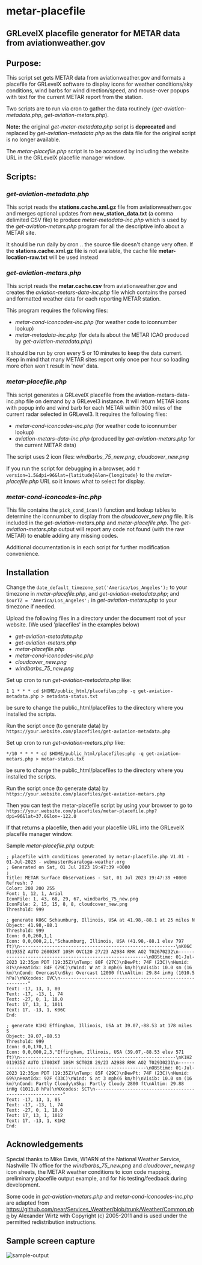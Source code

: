 # metar-placefile
## GRLevelX placefile generator for METAR data from aviationweather.gov

## Purpose:

This script set gets METAR data from aviationweather.gov and formats a placefile for GRLevelX software
to display icons for weather conditions/sky conditions, wind barbs for wind direction/speed, and
mouse-over popups with text for the current METAR report from the station.

Two scripts are to run via cron to gather the data routinely (*get-aviation-metadata.php*, *get-aviation-metars.php*).  

**Note:** the original *get-metar-metadata.php* script is **deprecated** and replaced by *get-aviation-metadata.php* as the data file for the original script is no longer available.

The *metar-placefile.php* script is to be accessed by including the website URL in the GRLevelX placefile manager window.

## Scripts:

### *get-aviation-metadata.php*

This script reads the **stations.cache.xml.gz** file from aviationweatherr.gov and merges optional updates from
**new_station_data.txt** (a comma delimited CSV file) to produce *metar-metadata-inc.php* which
is used by the *get-aviation-metars.php* program for all the descriptive info about a METAR site.

It should be run daily by cron .. the source file doesn't change very often.
If the **stations.cache.xml.gz** file is not available, the cache file **metar-location-raw.txt** will be used instead

### *get-aviation-metars.php*

This script reads the **metar.cache.csv** from aviationweather.gov and creates the 
*aviation-metars-data-inc.php* file which contains the parsed and formatted weather
data for each reporting METAR station. 

This program requires the following files:
-  *metar-cond-iconcodes-inc.php* (for weather code to iconnumber lookup)
-  *metar-metadata-inc.php* (for details about the METAR ICAO produced by *get-aviation-metadata.php*)

It should be run by cron every 5 or 10 minutes to keep the data current.  Keep in mind that
many METAR sites report only once per hour so loading more often won't result in 'new' data.

### *metar-placefile.php*

This script generates a GRLevelX placefile from the aviation-metars-data-inc.php 
file on demand by a GRLevel3 instance.  It will return METAR icons with popup info and wind barb
for each METAR within 300 miles of the current radar selected in GRLevel3.
It requires the following files:

-   *metar-cond-iconcodes-inc.php* (for weather code to iconnumber lookup)
-   *aviation-metars-data-inc.php* (produced by *get-aviation-metars.php* for the current METAR data)
   

The script uses 2 icon files:  *windbarbs_75_new.png*, *cloudcover_new.png*

If you run the script for debugging in a browser, add `?version=1.5&dpi=96&lat={latitude}&lon={longitude}` to
the *metar-placefile.php* URL so it knows what to select for display.

### *metar-cond-iconcodes-inc.php*

This file contains the `pick_cond_icon()` function and lookup tables to determine the iconnumber to
display from the *cloudcover_new.png* file.  It is included in the *get-aviation-metars.php* and
*metar-placefile.php*.  The *get-aviation-metars.php* output will report any code not found (with the raw METAR)
to enable adding any missing codes.

Additional documentation is in each script for further modification convenience.

## Installation

Change the `date_default_timezone_set('America/Los_Angeles');` to your timezone in
*metar-placefile.php*, and *get-aviation-metadata.php*; 
and `$ourTZ = 'America/Los_Angeles';` in *get-aviation-metars.php*
to your timezone if needed.

Upload the following files in a directory under the document root of your website.  (We used 'placefiles' in the examples below)

- *get-aviation-metadata.php*
- *get-aviation-metars.php*
- *metar-placefile.php*
- *metar-cond-iconcodes-inc.php*
- *cloudcover_new.png*
- *windbarbs_75_new.png*
  
Set up cron to run *get-aviation-metadata.php* like:
```
1 1 * * * cd $HOME/public_html/placefiles;php -q get-aviation-metadata.php > metadata-status.txt
```
be sure to change the public_html/placefiles to the directory where you installed the scripts.

Run the script once (to generate data) by `https://your.website.com/placefiles/get-aviation-metadata.php`

Set up cron to run *get-aviation-metars.php* like:

```
*/10 * * * * cd $HOME/public_html/placefiles;php -q get-aviation-metars.php > metar-status.txt
```
be sure to change the public_html/placefiles to the directory where you installed the scripts.

Run the script once (to generate data) by `https://your.website.com/placefiles/get-aviation-metars.php`

Then you can test the metar-placefile script by using your browser to go to
`https://your.website.com/placefiles/metar-placefile.php?dpi=96&lat=37.0&lon=-122.0`

If that returns a placefile, then add your placefile URL into the GRLevelX placefile
manager window.

Sample *metar-placefile.php* output:
```
; placefile with conditions generated by metar-placefile.php V1.01 - 01-Jul-2023 - webmaster@saratoga-weather.org
; Generated on Sat, 01 Jul 2023 19:47:39 +0000
;
Title: METAR Surface Observations - Sat, 01 Jul 2023 19:47:39 +0000 
Refresh: 7
Color: 200 200 255
Font: 1, 12, 1, Arial
IconFile: 1, 43, 68, 29, 67, windbarbs_75_new.png
IconFile: 2, 15, 15, 8, 8, cloudcover_new.png
Threshold: 999

; generate K06C Schaumburg, Illinois, USA at 41.98,-88.1 at 25 miles N 
Object: 41.98,-88.1
Threshold: 999
Icon: 0,0,260,1,1
Icon: 0,0,000,2,1,"Schaumburg, Illinois, USA (41.98,-88.1 elev 797 ft)\n----------------------------------------------------------\nK06C 011935Z AUTO 26003KT 10SM OVC120 27/23 A2984 RMK AO2 T02670232\n----------------------------------------------------------\nOBStime: 01-Jul-2023 12:35pm PDT (19:35Z)\nTemp: 80F (27C)\nDewPt: 74F (23C)\nHumid: 81%\nHeatIdx: 84F (29C)\nWind: W at 3 mph(6 km/h)\nVisib: 10.0 sm (16 km)\nCond: Overcast\nSky: Overcast 12000 ft\nAltim: 29.84 inHg (1010.5 hPa)\nWXcodes: OVC\n----------------------------------------------------------"
Text: -17, 13, 1, 80
Text: -17, -13, 1, 74
Text: -27, 0, 1, 10.0
Text: 17, 13, 1, 1011
Text: 17, -13, 1, K06C
End:

; generate K1H2 Effingham, Illinois, USA at 39.07,-88.53 at 178 miles S 
Object: 39.07,-88.53
Threshold: 999
Icon: 0,0,170,1,1
Icon: 0,0,000,2,3,"Effingham, Illinois, USA (39.07,-88.53 elev 571 ft)\n----------------------------------------------------------\nK1H2 011935Z AUTO 17003KT 10SM SCT028 29/23 A2988 RMK AO2 T02930231\n----------------------------------------------------------\nOBStime: 01-Jul-2023 12:35pm PDT (19:35Z)\nTemp: 85F (29C)\nDewPt: 74F (23C)\nHumid: 69%\nHeatIdx: 92F (33C)\nWind: S at 3 mph(6 km/h)\nVisib: 10.0 sm (16 km)\nCond: Partly Cloudy\nSky: Partly Cloudy 2800 ft\nAltim: 29.88 inHg (1011.8 hPa)\nWXcodes: SCT\n----------------------------------------------------------"
Text: -17, 13, 1, 85
Text: -17, -13, 1, 74
Text: -27, 0, 1, 10.0
Text: 17, 13, 1, 1012
Text: 17, -13, 1, K1H2
End:
```


## Acknowledgements

Special thanks to Mike Davis, W1ARN of the National Weather Service, Nashville TN office
for the *windbarbs_75_new.png* and *cloudcover_new.png* icon sheets,
the METAR weather conditions to icon code mapping, 
preliminary placefile output example, 
and for his testing/feedback during development.   


Some code in *get-aviation-metars.php* and *metar-cond-iconcodes-inc.php* are
adapted from https://github.com/pear/Services_Weather/blob/trunk/Weather/Common.php
by Alexander Wirtz with Copyright (c) 2005-2011 and is used under the
permitted redistribution instructions. 

## Sample screen capture

![sample-output](https://github.com/ktrue/metar-placefile/assets/17507343/4fbe3e21-72e1-40b1-80a3-1a9a235e3a62)
